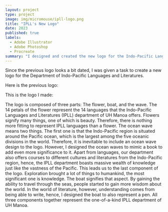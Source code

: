 ```yaml
---
layout: project
type: project
image: img/micromouse/ipll-logo.png
title: "IPLL's New Logo"
date: 2023
published: true
labels:
  - Adobe Illustrator
  - Adobe Photoshop
  - Procreate
summary: "I designed and created the new logo for the Indo-Pacific Languages and Literatures Department at UH Manoa."
---
```


Since the previous logo looks a bit dated, I was given a task to create a new logo for the Department of Indo-Pacific Languages and Literatures. 

Here is the previous logo:



This is the logo I made:



The logo is composed of three parts: The flower, boat, and the wave. The 14 petals of the flower represent the 14 languages that the Indo-Pacific Languages and Literatures (IPLL) department of UH Manoa offers. Flowers signify many things, one of which is beauty. Therefore, there is nothing more fitting to represent IPLL languages than a flower. The ocean wave means two things. The first one is that the Indo-Pacific region is situated around the Pacific ocean, which is the largest among the five oceanic divisions in the world. Therefore, it is inevitable to include an ocean wave design to the logo. However, I designed the ocean waves to mimic a book to add even more significance to it. Apart from languages, our department also offers courses to different cultures and literatures from the Indo-Pacific region, hence, the IPLL department boasts massive wealth of knowledge just like the vastness of the Pacific. This leads us to the last component of the logo. Exploration brought a lot of things to humankind, the most significant one is knowledge. The boat signifies that aspect. By gaining the ability to travel through the seas, people started to gain more wisdom about the world. In the world of literature, however, understanding comes from being able to write, hence, I designed the boat to also represent a pen. All three components together represent the one-of-a-kind IPLL department of UH Manoa.


<!--You can learn more at the [UH Micromouse News Announcement](https://manoa.hawaii.edu/news/article.php?aId=2857). -->
